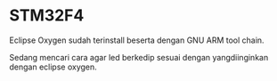 # STM32F4

Eclipse Oxygen sudah terinstall beserta dengan GNU ARM tool chain.

Sedang mencari cara agar led berkedip sesuai dengan yangdiinginkan dengan eclipse oxygen.
